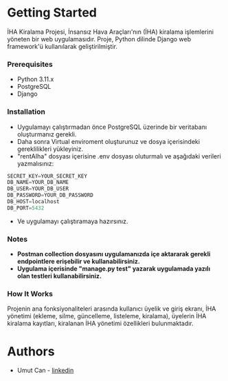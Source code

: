 # Getting Started
İHA Kiralama Projesi, İnsansız Hava Araçları'nın (İHA) kiralama işlemlerini yöneten bir web uygulamasıdır. Proje, Python dilinde Django web framework'ü kullanılarak geliştirilmiştir.

### Prerequisites
- Python 3.11.x
- PostgreSQL
- Django

### Installation
- Uygulamayı çalıştırmadan önce PostgreSQL üzerinde bir veritabanı oluşturmanız gerekli.
- Daha sonra Virtual enviroment oluşturunuz ve dosya içerisindeki gereklilikleri yükleyiniz.
- "rentAIha" dosyası içerisine .env dosyası oluturmalı ve aşağıdaki verileri yazmalısınız:

```python
SECRET_KEY=YOUR_SECRET_KEY
DB_NAME=YOUR_DB_NAME
DB_USER=YOUR_DB_USER
DB_PASSWORD=YOUR_DB_PASSWORD
DB_HOST=localhost
DB_PORT=5432
```
- Ve uygulamayı çalıştıramaya hazırsınız.

### Notes
- **Postman collection dosyasını uygulamanızda içe aktararak gerekli endpointlere erişebilir ve kullanabilirsiniz.**
- **Uygulama içerisinde "manage.py test" yazarak uygulamada yazılı olan testleri kullanabilirsiniz.**

### How It Works
Projenin ana fonksiyonaliteleri arasında kullanıcı üyelik ve giriş ekranı, İHA yönetimi (ekleme, silme, güncelleme, listeleme, kiralama), üyelerin İHA kiralama kayıtları, kiralanan İHA yönetimi özellikleri bulunmaktadır.

# Authors
- Umut Can - [linkedin](https://www.linkedin.com/in/umut-can-0a7417157/)
